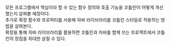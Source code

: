 
모든 프로그램에서 핵심이라 할 수 있는 함수 정의와 호출 기능을 코틀린이 어떻게 개선했는지 살펴볼 예정이다.         
추가로 확장 함수와 프로퍼티를 사용해 자바 라이브러리를 코틀린 스타일로 적용하는 방법을 살펴본다.            
확장을 통해 자바 라이브러리를 활용하면 코틀린과 자바를 함께 쓰는 프로젝트에서 코틀린의 장점을 최대한 살릴 수 있다.     
